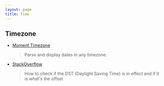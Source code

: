 ```yaml
---
layout: page
title: Time
---
```


## Timezone

* [Moment Timezone](http://momentjs.com/timezone/)
  > Parse and display dates in any timezone.

* [StackOverflow](http://stackoverflow.com/questions/11887934/how-to-check-if-the-dst-daylight-saving-time-is-in-effect-and-if-it-is-whats)
  > How to check if the DST (Daylight Saving Time) is in effect and if it is what's the offset
